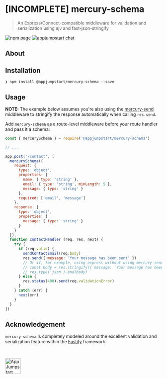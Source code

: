 # [INCOMPLETE] mercury-schema
> An Express/Connect-compatible middleware for validation and serialization
> using ajv and fast-json-stringify

[![npm page][npm-image]][npm-url]
[![appjumpstart chat][gitter-image]][gitter-url]

## About



## Installation

```fish
❯ npm install @appjumpstart/mercury-schema --save
```

## Usage

**NOTE:** The example below assumes you're also using the
[mercury-send](https://github.com/appjumpstart/mercury-send) middleware to
stringify the response automatically when calling `res.send`.

Add `mercury-schema` as a route-level middleware before your route handler and
pass it a schema:

```js
const { mercurySchema } = require('@appjumpstart/mercury-schema')

// ...

app.post('/contact', [
  mercurySchema({
    request: {
      type: 'object',
      properties: {
        name: { type: 'string' },
        email: { type: 'string', minLength: 5 },
        message: { type: 'string' }
      },
      required: ['email', 'message']
    },
    response: {
      type: 'object',
      properties: {
        message: { type: 'string' }
      }
    }
  }),
  function contactHandler (req, res, next) {
    try {
      if (req.valid) {
        sendContactEmail(req.body)
        res.send({ message: 'Your message has been sent' })
        // Or if, for example, using express without using mercury-send:
        // const body = res.stringify({ message: 'Your message has been sent' })
        // res.type('json').end(body)
      } else {
        res.status(400).send(req.validationError)
      }
    } catch (err) {
      next(err)
    }
  }
])
```

## Acknowledgement

`mercury-schema` is completely modeled around the excellent validation and
serialization feature within the [Fastify](https://fastify.io) framework.

&nbsp;

<a href="https://github.com/appjumpstart">
  <img
    alt="AppJumpstart"
    src="https://appjumpstart.nyc3.digitaloceanspaces.com/assets/appjumpstart-transparent.jpg"
    height="50">
</a>

[npm-image]: https://img.shields.io/npm/v/@appjumpstart/mercury-schema.svg
[npm-url]: https://www.npmjs.com/package/@appjumpstart/mercury-schema
[gitter-image]: https://img.shields.io/gitter/room/appjumpstart/appjumpstart.svg
[gitter-url]: https://gitter.im/appjumpstart
